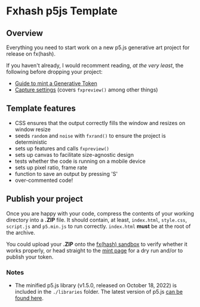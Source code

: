 # Fxhash p5js Template
## Overview
Everything you need to start work on a new p5.js generative art project for release on fx(hash).

If you haven't already, I would recomment reading, _at the very least_, the following before dropping your project:
- [Guide to mint a Generative Token](https://www.fxhash.xyz/doc/artist/guide-publish-generative-token)
- [Capture settings](https://www.fxhash.xyz/doc/artist/capture-settings) (covers `fxpreview()` among other things)

## Template features
- CSS ensures that the output correctly fills the window and resizes on window resize
- seeds `random` and `noise` with `fxrand()` to ensure the project is deterministic
- sets up features and calls `fxpreview()` 
- sets up canvas to facilitate size-agnostic design
- tests whether the code is running on a mobile device
- sets up pixel ratio, frame rate
- function to save an output by pressing 'S'
- over-commented code!

## Publish your project
Once you are happy with your code, compress the contents of your working directory into a **.ZIP** file. It should contain, at least, `index.html`, `style.css`, `script.js` and `p5.min.js` to run correctly. `index.html` **must** be at the root of the archive.

You could upload your **.ZIP** onto the [fx(hash) sandbox](https://fxhash.xyz/sandbox/) to verify whether it works properly, or head straight to the [mint page](https://www.fxhash.xyz/mint-generative/capture-settings) for a dry run and/or to publish your token.

### Notes
- The minified p5.js library (v1.5.0, released on October 18, 2022) is included in the `./libraries` folder. The latest version of p5.js [can be found here](https://p5js.org/download/).
